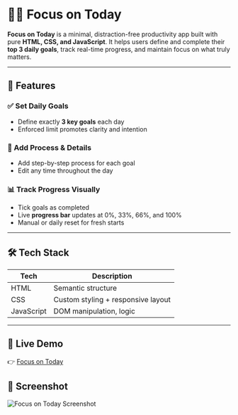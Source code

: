 # 🧘‍♂️ Focus on Today

**Focus on Today** is a minimal, distraction-free productivity app built with pure **HTML, CSS, and JavaScript**. It helps users define and complete their **top 3 daily goals**, track real-time progress, and maintain focus on what truly matters.

---

## 📌 Features

### ✅ Set Daily Goals
- Define exactly **3 key goals** each day
- Enforced limit promotes clarity and intention

### 📝 Add Process & Details
- Add step-by-step process for each goal
- Edit any time throughout the day

### 📊 Track Progress Visually
- Tick goals as completed
- Live **progress bar** updates at 0%, 33%, 66%, and 100%
- Manual or daily reset for fresh starts

----

## 🛠️ Tech Stack

| Tech         | Description                             |
|--------------|-----------------------------------------|
| HTML         | Semantic structure                      |
| CSS          | Custom styling + responsive layout      |
| JavaScript   | DOM manipulation, logic   |

---

## 🔗 Live Demo

👉 [Focus on Today](https://focii-today.netlify.app/)


## 📸 Screenshot

![Focus on Today Screenshot](https://github.com/user-attachments/assets/3d78309d-86d6-41cc-835f-fba426ae6f6a)




